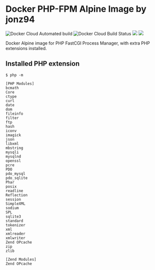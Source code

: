 # Docker PHP-FPM Alpine Image by jonz94

![Docker Cloud Automated build](https://img.shields.io/docker/cloud/automated/jonz94/php-fpm-alpine.svg)
![Docker Cloud Build Status](https://img.shields.io/docker/cloud/build/jonz94/php-fpm-alpine.svg)
[![](https://images.microbadger.com/badges/version/jonz94/php-fpm-alpine.svg)](https://microbadger.com/images/jonz94/php-fpm-alpine)
[![](https://images.microbadger.com/badges/image/jonz94/php-fpm-alpine.svg)](https://microbadger.com/images/jonz94/php-fpm-alpine)

Docker Alpine image for PHP FastCGI Process Manager, with extra PHP extensions installed.

## Installed PHP extension

```console
$ php -m

[PHP Modules]
bcmath
Core
ctype
curl
date
dom
fileinfo
filter
ftp
hash
iconv
imagick
json
libxml
mbstring
mysqli
mysqlnd
openssl
pcre
PDO
pdo_mysql
pdo_sqlite
Phar
posix
readline
Reflection
session
SimpleXML
sodium
SPL
sqlite3
standard
tokenizer
xml
xmlreader
xmlwriter
Zend OPcache
zip
zlib

[Zend Modules]
Zend OPcache
```
